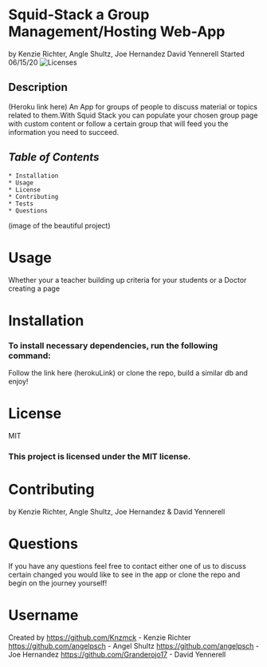 # **Squid-Stack a Group Management/Hosting Web-App**

by Kenzie Richter, Angle Shultz, Joe Hernandez David Yennerell Started 06/15/20
![Licenses](https://img.shields.io/badge/license-MIT-blue.svg)

## **Description**

(Heroku link here)
An App for groups of people to discuss material or topics related to them.With Squid Stack you can populate your chosen group page with custom content or follow a certain group that will feed you the information you need to succeed.

## **_Table of Contents_**

    * Installation
    * Usage
    * License
    * Contributing
    * Tests
    * Questions

(image of the beautiful project)

# **Usage**

Whether your a teacher building up criteria for your students or a Doctor creating a page 


# **Installation**

### To install necessary dependencies, run the following command:

Follow the link here (herokuLink) or clone the repo, build a similar db and enjoy!
# **License**

MIT

### This project is licensed under the MIT license.

# **Contributing**

by Kenzie Richter, Angle Shultz, Joe Hernandez & David Yennerell


# **Questions**

If you have any questions feel free to contact either one of us to discuss certain changed you would like to see in the app or clone the repo and begin on the journey yourself!

# **Username**

Created by
https://github.com/Knzmck - Kenzie Richter
https://github.com/angelpsch - Angel Shultz
https://github.com/angelpsch - Joe Hernandez
https://github.com/Granderojo17 - David Yennerell 


